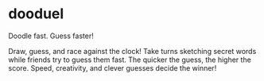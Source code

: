 # dooduel

Doodle fast. Guess faster!

Draw, guess, and race against the clock! Take turns sketching secret words while friends try to guess them fast. The quicker the guess, the higher the score. Speed, creativity, and clever guesses decide the winner!

